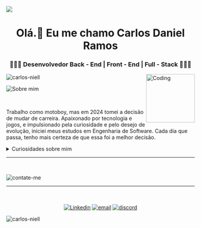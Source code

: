
<img src="https://raw.githubusercontent.com/halfrost/halfrost/master/icons/header_.png">

<h1 align="center">Olá.👋 Eu me chamo Carlos Daniel Ramos</h1>

<h3 align="center"> 👨🏾‍💻 Desenvolvedor Back - End | Front - End | Full - Stack 👨🏾‍💻 </h3>

<img align="right" alt="Coding" width="130" src="https://miro.medium.com/max/680/0*7Q3yvSIv_t0ioJ-Z.gif"/>

<p align="left"> <img src="https://komarev.com/ghpvc/?username=carlos-niell&label=Profile%20views&color=0e75b6&style=flat" alt="carlos-niell" /> 


 ![Sobre mim](https://github.com/Carlos-niell/Carlos-niell/assets/114493985/59349ce6-ef9e-4eb1-8bcc-f4fd359f35f7)


<br/>
  <p>Trabalho como motoboy, mas em 2024 tomei a decisão de mudar de carreira. Apaixonado por tecnologia e jogos, e impulsionado pela curiosidade e pelo desejo de evolução, iniciei meus estudos em Engenharia de Software. Cada dia que passa, tenho mais certeza de que essa foi a melhor decisão.</p>
    <details>
      <summary>Curiosidades sobre mim</summary>
      <ul>
        <li> Sou natural de <a href="https://pt.wikipedia.org/wiki/Bras%C3%ADlia" target="_blank">Brasília/DF</a></li>  
        <li>Gosto de ler e Pilota moto.</li>
        <li> Estou lendo atualmente <a href="https://www.amazon.com.br/Estruturas-Dados-Algoritmos-Com-Javascript/dp/8575226932/ref=sr_1_1?crid=3M0ZDE85AUTEY&keywords=estrutura+de+dados+e+algoritmos&qid=1697933896&sprefix=estru%2Caps%2C385&sr=8-1" target="_blank">Estrutura de dados e algoritmos com JavaScript</a></li>
        <li>Gosto de ouvir podcasts, os principais que escuto são: <a href="https://open.spotify.com/show/2kCrTjsGn431qiGpl9quAl?si=2cd20d63599c4668" target="_blank">Dev em dobro.</a> ,<a href="https://open.spotify.com/show/14jalMOh1Jr77eTRUdN6X9?si=d50fe5c8b5da4345" target="_blank"> Inteligência Ltda.</a> , <a href="https://open.spotify.com/show/7kLgm2CDG4aontuQOluFwb" target="_blank"> Código fonte</a>, 
        <a href="https://open.spotify.com/show/2XyVyDbnjlhojU0qsdR3zq?si=a92e3439f1eb4bef" target="_blank"> FalaDev</a>,
        <a href="https://open.spotify.com/show/2p0Vx75OmfsXktyLBuLuSf" target="_blank">Hipsters Ponto Tech</a>
      </ul>
    </details>
<hr/>

<br/>
  <p></p>

  <p><a href="https://github.com/devemdobro" target="_blank"></a> <a href="https://www.rocketseat.com.br/" target="_blank"></a><a href="https://estudonauta.com" target="_blank"></a><a href="https://www.cursoemvideo.com/" target="_blank"></a><a href="https://www.udemy.com/courses/search/?src=ukw&q=front+end" target="_blank"></a><p><a href="https://developer.mozilla.org/pt-BR/docs/Web/HTML" target="_blank"></a><a href="https://developer.mozilla.org/pt-BR/docs/Web/CSS" target="_blank"></a><a href="https://developer.mozilla.org/pt-BR/docs/Web/JavaScript" target="_blank"></a></li> 

 ![contate-me](https://github.com/Carlos-niell/Carlos-niell/assets/114493985/68dd426a-014a-4225-967b-3f914c27dffd)

<hr/>

<div align="center">

</br><br>
 [![Linkedin](https://img.shields.io/badge/LinkedIn-0077B5?style=for-the-badge&logo=linkedin&logoColor=white)](https://www.linkedin.com/in/carlosddaniel/)  [![email](https://img.shields.io/badge/Gmail-D14836?style=for-the-badge&logo=gmail&logoColor=white)](https://carlos.carlosfapro22@gmail.com) [![discord](https://img.shields.io/badge/Discord-5865F2.svg?style=for-the-badge&logo=Discord&logoColor=white)](https://discord.com//.carlosddaniel) 
 
</div>

<p><img align="center" src="https://github-readme-streak-stats.herokuapp.com/?user=carlos-niell&show_icons=true&theme=transparent" alt="carlos-niell" /></p>





